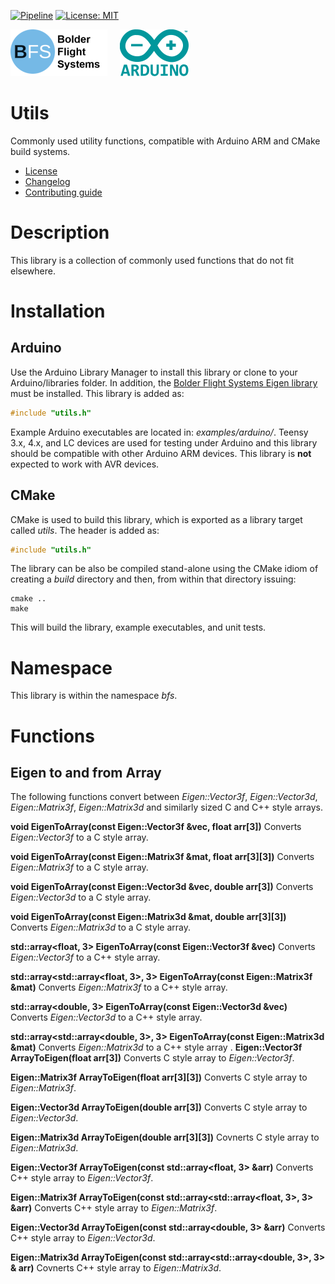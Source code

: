 [![Pipeline](https://gitlab.com/bolderflight/software/utils/badges/main/pipeline.svg)](https://gitlab.com/bolderflight/software/utils/) [![License: MIT](https://img.shields.io/badge/License-MIT-yellow.svg)](https://opensource.org/licenses/MIT)

![Bolder Flight Systems Logo](img/logo-words_75.png) &nbsp; &nbsp; ![Arduino Logo](img/arduino_logo_75.png)

# Utils
Commonly used utility functions, compatible with Arduino ARM and CMake build systems.
   * [License](LICENSE.md)
   * [Changelog](CHANGELOG.md)
   * [Contributing guide](CONTRIBUTING.md)

# Description
This library is a collection of commonly used functions that do not fit elsewhere.

# Installation

## Arduino
Use the Arduino Library Manager to install this library or clone to your Arduino/libraries folder. In addition, the [Bolder Flight Systems Eigen library](https://github.com/bolderflight/eigen) must be installed. This library is added as:

```C++
#include "utils.h"
```

Example Arduino executables are located in: *examples/arduino/*. Teensy 3.x, 4.x, and LC devices are used for testing under Arduino and this library should be compatible with other Arduino ARM devices. This library is **not** expected to work with AVR devices.

## CMake
CMake is used to build this library, which is exported as a library target called *utils*. The header is added as:

```C++
#include "utils.h"
```

The library can be also be compiled stand-alone using the CMake idiom of creating a *build* directory and then, from within that directory issuing:

```
cmake ..
make
```

This will build the library, example executables, and unit tests.

# Namespace
This library is within the namespace *bfs*.

# Functions

## Eigen to and from Array
The following functions convert between *Eigen::Vector3f*, *Eigen::Vector3d*, *Eigen::Matrix3f*, *Eigen::Matrix3d* and similarly sized C and C++ style arrays.

**void EigenToArray(const Eigen::Vector3f &vec, float arr[3])** Converts *Eigen::Vector3f* to a C style array.

**void EigenToArray(const Eigen::Matrix3f &mat, float arr[3][3])** Converts *Eigen::Matrix3f* to a C style array.

**void EigenToArray(const Eigen::Vector3d &vec, double arr[3])** Converts *Eigen::Vector3d* to a C style array.

**void EigenToArray(const Eigen::Matrix3d &mat, double arr[3][3])** Converts *Eigen::Matrix3d* to a C style array.

**std::array<float, 3> EigenToArray(const Eigen::Vector3f &vec)** Converts *Eigen::Vector3f* to a C++ style array.

**std::array<std::array<float, 3>, 3> EigenToArray(const Eigen::Matrix3f &mat)** Converts *Eigen::Matrix3f* to a C++ style array.

**std::array<double, 3> EigenToArray(const Eigen::Vector3d &vec)** Converts *Eigen::Vector3d* to a C++ style array.

**std::array<std::array<double, 3>, 3> EigenToArray(const Eigen::Matrix3d &mat)** Converts *Eigen::Matrix3d* to a C++ style array
.
**Eigen::Vector3f ArrayToEigen(float arr[3])** Converts C style array to *Eigen::Vector3f*.

**Eigen::Matrix3f ArrayToEigen(float arr[3][3])** Converts C style array to *Eigen::Matrix3f*.

**Eigen::Vector3d ArrayToEigen(double arr[3])** Converts C style array to *Eigen::Vector3d*.

**Eigen::Matrix3d ArrayToEigen(double arr[3][3])** Covnerts C style array to *Eigen::Matrix3d*.

**Eigen::Vector3f ArrayToEigen(const std::array<float, 3> &arr)** Converts C++ style array to *Eigen::Vector3f*.

**Eigen::Matrix3f ArrayToEigen(const std::array<std::array<float, 3>, 3> &arr)** Converts C++ style array to *Eigen::Matrix3f*.

**Eigen::Vector3d ArrayToEigen(const std::array<double, 3> &arr)** Converts C++ style array to *Eigen::Vector3d*.

**Eigen::Matrix3d ArrayToEigen(const std::array<std::array<double, 3>, 3> & arr)** Covnerts C++ style array to *Eigen::Matrix3d*.

